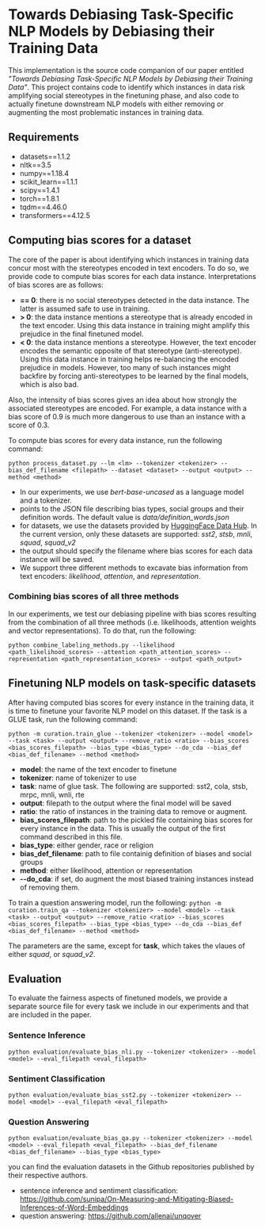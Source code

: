 # Towards Debiasing Task-Specific NLP Models by Debiasing their Training Data
This implementation is the source code companion of our paper entitled *"Towards Debiasing Task-Specific NLP Models by Debiasing their Training Data"*. This project contains code to identify which instances in data risk amplifying social stereotypes in the finetuning phase, and also code to actually finetune downstream NLP models with either removing or augmenting the most problematic instances in training data.

## Requirements
- datasets==1.1.2
- nltk==3.5
- numpy==1.18.4
- scikit_learn==1.1.1
- scipy==1.4.1
- torch==1.8.1
- tqdm==4.46.0
- transformers==4.12.5



## Computing bias scores for a dataset
The core of the paper is about identifying which instances in training data concur most with the stereotypes encoded in text encoders. To do so, we provide code to compute bias scores for each data instance. Interpretations of bias scores are as follows:
- **== 0**: there is no social stereotypes detected in the data instance. The latter is assumed safe to use in training.
- **> 0**: the data instance mentions a stereotype that is already encoded in the text encoder. Using this data instance in training might amplify this prejudice in the final finetuned model.
- **< 0**: the data instance mentions a stereotype. However, the text encoder encodes the semantic opposite of that stereotype (anti-stereotype). Using this data instance in training helps re-balancing the encoded prejudice in models. However, too many of such instances might backfire by forcing anti-stereotypes to be learned by the final models, which is also bad.

Also, the intensity of bias scores gives an idea about how strongly the associated stereotypes are encoded. For example, a data instance with a bias score of 0.9 is much more dangerous to use than an instance with a score of 0.3. 

To compute bias scores for every data instance, run the following command:

`python process_dataset.py --lm <lm> --tokenizer <tokenizer> --bias_def_filename <filepath> --dataset <dataset> --output <output> --method <method>`

- In our experiments, we use *bert-base-uncased* as a language model and a tokenizer.
- <filepath> points to the JSON file describing bias types, social groups and their definition words. The default value is *data/definition_words.json*
- for datasets, we use the datasets provided by [HuggingFace Data Hub](https://huggingface.co/datasets). In the current version, only these datasets are supported: *sst2*, *stsb*, *mnli*, *squad*, *squad_v2*
- the output should specify the filename where bias scores for each data instance will be saved.
- We support three different methods to excavate bias information from text encoders: *likelihood*, *attention*, and *representation*.



### Combining bias scores of all three methods
In our experiments, we test our debiasing pipeline with bias scores resulting from the combination of all three methods (i.e. likelihoods, attention weights and vector representations). To do that, run the following:

`python combine_labeling_methods.py --likelihood <path_likelihood_scores> --attention <path_attention_scores> --representation <path_representation_scores> --output <path_output>`



## Finetuning NLP models on task-specific datasets
After having computed bias scores for every instance in the training data, it is time to finetune your favorite NLP model on this dataset. If the task is a GLUE task, run the following command:

`python -m curation.train_glue --tokenizer <tokenizer> --model <model> --task <task> --output <output> --remove_ratio <ratio> --bias_scores <bias_scores_filepath> --bias_type <bias_type> --do_cda --bias_def <bias_def_filename> --method <method>`

- **model**: the name of the text encoder to finetune
- **tokenizer**: name of tokenizer to use
- **task**: name of glue task. The following are supported: sst2, cola, stsb, mrpc, mnli, wnli, rte
- **output**: filepath to the output where the final model will be saved
- **ratio**: the ratio of instances in the training data to remove or augment.
- **bias_scores_filepath**: path to the pickled file containing bias scores for every instance in the data. This is usually the output of the first command described in this file.
- **bias_type**: either gender, race or religion
- **bias_def_filename**: path to file containig definition of biases and social groups
- **method**: either likelihood, attention or representation
- **--do_cda**: if set, do augment the most biased training instances instead of removing them.

To train a question answering model, run the following: 
`python -m curation.train_qa --tokenizer <tokenizer> --model <model> --task <task> --output <output> --remove_ratio <ratio> --bias_scores <bias_scores_filepath> --bias_type <bias_type> --do_cda --bias_def <bias_def_filename> --method <method>`

The parameters are the same, except for **task**, which takes the vlaues of either *squad*, or *squad_v2*.



## Evaluation
To evaluate the fairness aspects of finetuned models, we provide a separate source file for every task we include in our experiments and that are included in the paper.

### Sentence Inference
`python evaluation/evaluate_bias_nli.py --tokenizer <tokenizer> --model <model> --eval_filepath <eval_filepath>`

### Sentiment Classification
`python evaluation/evaluate_bias_sst2.py --tokenizer <tokenizer> --model <model> --eval_filepath <eval_filepath>`

### Question Answering
`python evaluation/evaluate_bias_qa.py --tokenizer <tokenizer> --model <model> --eval_filepath <eval_filepath> --bias_def_filename <bias_def_filename> --bias_type <bias_type>`

you can find the evaluation datasets in the Github repositories published by their respective authors.
- sentence inference and sentiment classification: https://github.com/sunipa/On-Measuring-and-Mitigating-Biased-Inferences-of-Word-Embeddings
- question answering: https://github.com/allenai/unqover